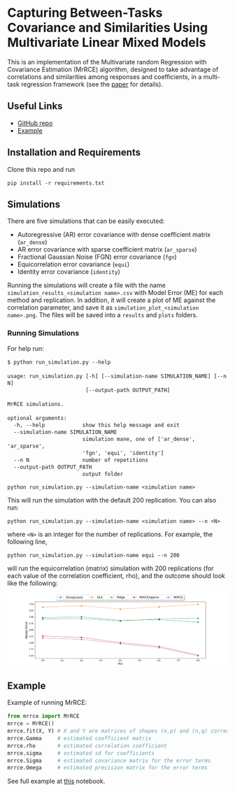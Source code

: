 # Capturing Between-Tasks Covariance and Similarities Using Multivariate Linear Mixed Models

This is an implementation of the Multivariate random Regression with Covariance Estimation (MrRCE) algorithm, 
designed to take advantage of correlations and similarities among responses and coefficients, in a multi-task regression framework
(see the [paper](https://arxiv.org/abs/1812.03662) for details).

## Useful Links

- [GitHub repo](https://github.com/AvivNavon/MrRCE)
- [Example](https://github.com/AvivNavon/MrRCE/blob/master/example.ipynb)

## Installation and Requirements

Clone this repo and run

```
pip install -r requirements.txt
```

## Simulations

There are five simulations that can be easily executed:

- Autoregressive (AR) error covariance with dense coefficient matrix (`ar_dense`)
- AR error covariance with sparse coefficient matrix (`ar_sparse`)
- Fractional Gaussian Noise (FGN) error covariance (`fgn`)
- Equicorrelation error covariance (`equi`)
- Identity error covariance (`identity`)

Running the simulations will create a file with the name `simulation_results_<simulation name>.csv` with Model Error (ME) for each method and replication.
In addition, it will create a plot of ME against the correlation parameter, and save it as `simulation_plot_<simulation name>.png`. The files will be saved into a `results` and `plots` folders.

### Running Simulations

For help run:

```
$ python run_simulation.py --help

usage: run_simulation.py [-h] [--simulation-name SIMULATION_NAME] [--n N]
                         [--output-path OUTPUT_PATH]

MrRCE simulations.

optional arguments:
  -h, --help            show this help message and exit
  --simulation-name SIMULATION_NAME
                        simulation mane, one of ['ar_dense', 'ar_sparse',
                        'fgn', 'equi', 'identity']
  --n N                 number of repetitions
  --output-path OUTPUT_PATH
                        output folder

```

```
python run_simulation.py --simulation-name <simulation name>
```

This will run the simulation <simulation name> with the default 200 replication. You can also run:

```
python run_simulation.py --simulation-name <simulation name> --n <N>
```
where `<N>` is an integer for the number of replications. For example, the following line,

```
python run_simulation.py --simulation-name equi --n 200
```
will run the equicorrelation (matrix) simulation with 200 replications (for each value of the correlation coefficient, rho), and the outcome should look like the following:

 <p align="center"> 
    <img src="https://github.com/AvivNavon/MrRCE/blob/master/output/plots/simulation_plot_equi.png" width="700">
 </p>

## Example

Example of running MrRCE:

```python
from mrrce import MrRCE
mrrce = MrRCE()
mrrce.fit(X, Y) # X and Y are matrices of shapes (n,p) and (n,q) correspondingly
mrrce.Gamma     # estimated coefficient matrix
mrrce.rho       # estimated correlation coefficient
mrrce.sigma     # estimated sd for coefficients
mrrce.Sigma     # estimated covariance matrix for the error terms
mrrce.Omega     # estimated precision matrix for the error terms
```

See full example at [this](https://github.com/AvivNavon/MrRCE/blob/master/example.ipynb) notebook.